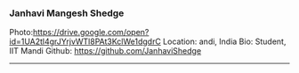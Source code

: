 ### Janhavi Mangesh Shedge
Photo:https://drive.google.com/open?id=1UA2tl4grJYrjvWTl8PAt3KclWe1dgdrC
Location: andi, India
Bio: Student, IIT Mandi
Github: https://github.com/JanhaviShedge
***
